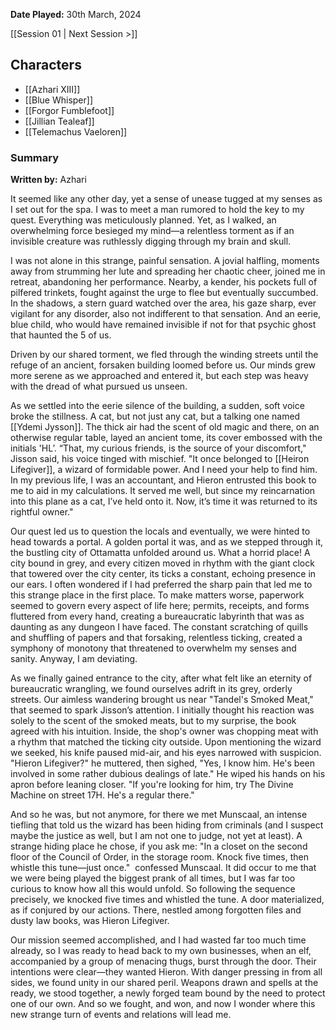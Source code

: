 **Date Played:** 30th March, 2024

[[Session 01 | Next Session >]]

## Characters

- [[Azhari XIII]]
- [[Blue Whisper]]
- [[Forgor Fumblefoot]]
- [[Jillian Tealeaf]]
- [[Telemachus Vaeloren]]

### Summary

**Written by:** Azhari

It seemed like any other day, yet a sense of unease tugged at my senses as I set out for the spa. I was to meet a man rumored to hold the key to my quest. Everything was meticulously planned. Yet, as I walked, an overwhelming force besieged my mind—a relentless torment as if an invisible creature was ruthlessly digging through my brain and skull.

I was not alone in this strange, painful sensation. A jovial halfling, moments away from strumming her lute and spreading her chaotic cheer, joined me in retreat, abandoning her performance. Nearby, a kender, his pockets full of pilfered trinkets, fought against the urge to flee but eventually succumbed. In the shadows, a stern guard watched over the area, his gaze sharp, ever vigilant for any disorder, also not indifferent to that sensation. And an eerie, blue child, who would have remained invisible if not for that psychic ghost that haunted the 5 of us.

Driven by our shared torment, we fled through the winding streets until the refuge of an ancient, forsaken building loomed before us. Our minds grew more serene as we approached and entered it, but each step was heavy with the dread of what pursued us unseen.

As we settled into the eerie silence of the building, a sudden, soft voice broke the stillness. A cat, but not just any cat, but a talking one named [[Ydemi Jysson]]. The thick air had the scent of old magic and there, on an otherwise regular table, layed an ancient tome, its cover embossed with the initials 'HL’. “That, my curious friends, is the source of your discomfort," Jisson said, his voice tinged with mischief. "It once belonged to [[Heiron Lifegiver]], a wizard of formidable power. And I need your help to find him. In my previous life, I was an accountant, and Hieron entrusted this book to me to aid in my calculations. It served me well, but since my reincarnation into this plane as a cat, I’ve held onto it. Now, it’s time it was returned to its rightful owner." 

Our quest led us to question the locals and eventually, we were hinted to head towards a portal. A golden portal it was, and as we stepped through it, the bustling city of Ottamatta unfolded around us. What a horrid place! A city bound in grey, and every citizen moved in rhythm with the giant clock that towered over the city center, its ticks a constant, echoing presence in our ears. I often wondered if I had preferred the sharp pain that led me to this strange place in the first place. To make matters worse, paperwork seemed to govern every aspect of life here; permits, receipts, and forms fluttered from every hand, creating a bureaucratic labyrinth that was as daunting as any dungeon I have faced. The constant scratching of quills and shuffling of papers and that forsaking, relentless ticking, created a symphony of monotony that threatened to overwhelm my senses and sanity. Anyway, I am deviating.

As we finally gained entrance to the city, after what felt like an eternity of bureaucratic wrangling, we found ourselves adrift in its grey, orderly streets. Our aimless wandering brought us near "Tandel's Smoked Meat," that seemed to spark Jisson’s attention. I initially thought his reaction was solely to the scent of the smoked meats, but to my surprise, the book agreed with his intuition. Inside, the shop's owner was chopping meat with a rhythm that matched the ticking city outside. Upon mentioning the wizard we seeked, his knife paused mid-air, and his eyes narrowed with suspicion. "Hieron Lifegiver?" he muttered, then sighed, "Yes, I know him. He's been involved in some rather dubious dealings of late." He wiped his hands on his apron before leaning closer. "If you're looking for him, try The Divine Machine on street 17H. He's a regular there."

And so he was, but not anymore, for there we met Munscaal, an intense tiefling that told us the wizard has been hiding from criminals (and I suspect maybe the justice as well, but I am not one to judge, not yet at least). A strange hiding place he chose, if you ask me: "In a closet on the second floor of the Council of Order, in the storage room. Knock five times, then whistle this tune—just once."  confessed Munscaal. It did occur to me that we were being played the biggest prank of all times, but I was far too curious to know how all this would unfold. So following the sequence precisely, we knocked five times and whistled the tune. A door materialized, as if conjured by our actions. There, nestled among forgotten files and dusty law books, was Hieron Lifegiver.

Our mission seemed accomplished, and I had wasted far too much time already, so I was ready to head back to my own businesses, when an elf, accompanied by a group of menacing thugs, burst through the door. Their intentions were clear—they wanted Hieron. With danger pressing in from all sides, we found unity in our shared peril. Weapons drawn and spells at the ready, we stood together, a newly forged team bound by the need to protect one of our own. And so we fought, and won, and now I wonder where this new strange turn of events and relations will lead me.



